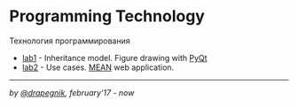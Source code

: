 # Programming Technology
Технология программирования

* [lab1](https://github.com/Drapegnik/bsu/tree/master/technology/lab1) - Inheritance model. Figure drawing with [PyQt](https://riverbankcomputing.com/software/pyqt/intro)
* [lab2](http://drapegnik.github.io/bsu/technology/lab2/) - Use cases. [MEAN](http://mean.io/) web application.

***

*by [@drapegnik](https://github.com/Drapegnik), february'17 - now*